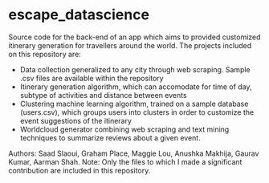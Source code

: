 # escape_datascience

Source code for the back-end of an app which aims to provided customized itinerary generation for travellers around the world. 
The projects included on this repository are:
- Data collection generalized to any city through web scraping. Sample .csv files are available within the repository
- Itinerary generation algorithm, which can accomodate for time of day, subtype of activities and distance between events
- Clustering machine learning algorithm, trained on a sample database (users.csv), which groups users into clusters in order to customize the event suggestions of the itinerary
- Worldcloud generator combining web scraping and text mining techniques to summarize reviews about a given event.


Authors: Saad Slaoui, Graham Place, Maggie Lou, Anushka Makhija, Gaurav Kumar, Aarman Shah.
Note: Only the files to which I made a significant contribution are included in this repository.
